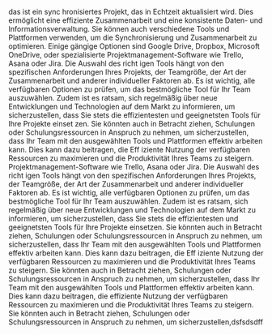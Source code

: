 das ist ein sync hronisiertes Projekt, das in Echtzeit aktualisiert wird. Dies ermöglicht eine effiziente Zusammenarbeit und eine konsistente Daten- und Informationsverwaltung. Sie können auch verschiedene Tools und Plattformen verwenden, um die Synchronisierung und Zusammenarbeit zu optimieren. Einige gängige Optionen sind Google Drive, Dropbox, Microsoft OneDrive, oder spezialisierte Projektmanagement-Software wie Trello, Asana oder Jira. Die Auswahl des richt igen Tools hängt von den spezifischen Anforderungen Ihres Projekts, der Teamgröße, der Art der Zusammenarbeit und anderer individueller Faktoren ab. Es ist wichtig, alle verfügbaren Optionen zu prüfen, um das bestmögliche Tool für Ihr Team auszuwählen. Zudem ist es ratsam, sich regelmäßig über neue Entwicklungen und Technologien auf dem Markt zu informieren, um sicherzustellen, dass Sie stets die effizientesten und geeignetsten Tools für Ihre Projekte einset zen. Sie könnten auch in Betracht ziehen, Schulungen oder Schulungsressourcen in Anspruch zu nehmen, um sicherzustellen, dass Ihr Team mit den ausgewählten Tools und Plattformen effektiv arbeiten kann. Dies kann dazu beitragen, die Eff iziente Nutzung der verfügbaren Ressourcen zu maximieren und die Produktivität Ihres Teams zu steigern. Projektmanagement-Software wie Trello, Asana oder Jira. Die Auswahl des richt igen Tools hängt von den spezifischen Anforderungen Ihres Projekts, der Teamgröße, der Art der Zusammenarbeit und anderer individueller Faktoren ab. Es ist wichtig, alle verfügbaren Optionen zu prüfen, um das bestmögliche Tool für Ihr Team auszuwählen. Zudem ist es ratsam, sich regelmäßig über neue Entwicklungen und Technologien auf dem Markt zu informieren, um sicherzustellen, dass Sie  stets die effizientesten und geeignetsten Tools für Ihre Projekte einsetzen. Sie könnten auch in Betracht ziehen, Schulungen oder Schulungsressourcen in Anspruch zu nehmen, um sicherzustellen, dass Ihr Team mit den ausgewählten Tools und Plattformen effektiv arbeiten kann. Dies kann dazu beitragen, die Eff iziente Nutzung der verfügbaren Ressourcen zu maximieren und die Produktivität Ihres Teams zu steigern. Sie könnten auch in Betracht ziehen, Schulungen oder Schulungsressourcen in Anspruch zu nehmen, um sicherzustellen, dass Ihr Team mit den ausgewählten Tools und Plattformen effektiv arbeiten kann. Dies kann dazu beitragen, die effiziente Nutzung der verfügbaren Ressourcen zu maximieren und die Produktivität Ihres Teams zu steigern. Sie könnten auch in Betracht ziehen, Schulungen oder Schulungsressourcen in Anspruch zu nehmen, um sicherzustellen,dsfsdsdff

